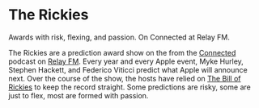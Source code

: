 # The Rickies

Awards with risk, flexing, and passion.
On Connected at Relay FM.

The Rickies are a prediction award show on the from the [Connected ](https://relay.fm/connected) podcast on [Relay FM](https://relay.fm). Every year and every Apple event, Myke Hurley, Stephen Hackett, and Federico Viticci predict what Apple will announce next. Over the course of the show, the hosts have relied on [The Bill of Rickies](https://thebillof.rickies.co) to keep the record straight. Some predictions are risky, some are just to flex, most are formed with passion.

